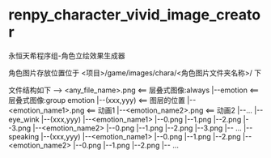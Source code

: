 # renpy_character_vivid_image_creator
永恒天希程序组-角色立绘效果生成器

角色图片存放位置位于 <项目>/game/images/chara/<角色图片文件夹名称>/ 下

文件结构如下 ——>
<any_file_name>.png                            <== 层叠式图像:always
|--emotion                                     <== 层叠式图像:group emotion
    |--(xxx,yyy)                               <== 图层的位置
    |--<emotion_name1>.png                     <== 动画1
    |--<emotion_name2>.png                     <== 动画2
    |--...
|--eye_wink
    |--(xxx,yyy)
    |--<emotion_name1>
        |--0.png
        |--1.png
        |--2.png
        |--3.png
    |--<emotion_name2>
        |--0.png
        |--1.png
        |--2.png
        |--3.png
    |-- ...
|--speaking
    |--(xxx,yyy)
    |--<emotion_name1>
        |--0.png
        |--1.png
        |--2.png
    |--<emotion_name2>
        |--0.png
        |--1.png
        |--2.png
    |-- ...

